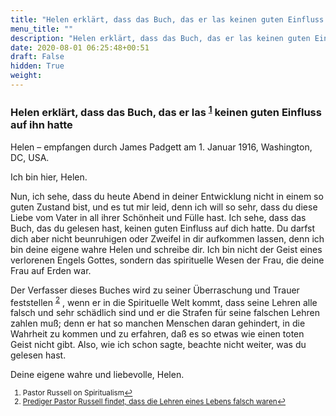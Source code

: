 ```yaml
---
title: "Helen erklärt, dass das Buch, das er las keinen guten Einfluss auf ihn hatte"
menu_title: ""
description: "Helen erklärt, dass das Buch, das er las keinen guten Einfluss auf ihn hatte"
date: 2020-08-01 06:25:48+00:51
draft: False
hidden: True
weight:
---
```

### Helen erklärt, dass das Buch, das er las  <sup id="a1">[1](#f1)</sup> keinen guten Einfluss auf ihn hatte

Helen – empfangen durch James Padgett am 1. Januar 1916, Washington, DC, USA.

Ich bin hier, Helen.

Nun, ich sehe, dass du heute Abend in deiner Entwicklung nicht in einem so guten Zustand bist, und es tut mir leid, denn ich will so sehr, dass du diese Liebe vom Vater in all ihrer Schönheit und Fülle hast. Ich sehe, dass das Buch, das du gelesen hast, keinen guten Einfluss auf dich hatte. Du darfst dich aber nicht beunruhigen oder Zweifel in dir aufkommen lassen, denn ich bin deine eigene wahre Helen und schreibe dir. Ich bin nicht der Geist eines verlorenen Engels Gottes, sondern das spirituelle Wesen der Frau, die deine Frau auf Erden war.

Der Verfasser dieses Buches wird zu seiner Überraschung und Trauer feststellen <sup id="a2">[2](#f2)</sup> , wenn er in die Spirituelle Welt kommt, dass seine Lehren alle falsch und sehr schädlich sind und er die Strafen für seine falschen Lehren zahlen muß; denn er hat so manchen Menschen daran gehindert, in die Wahrheit zu kommen und zu erfahren, daß es so etwas wie einen toten Geist nicht gibt. Also, wie ich schon sagte, beachte nicht weiter, was du gelesen hast.

Deine eigene wahre und liebevolle, Helen.
<small>

1. <large id="f1"> Pastor Russell on Spiritualism[↩](#a1)
2. <large id="f2"> [Prediger Pastor Russell findet, dass die Lehren eines Lebens falsch waren](/padgett-botschaften/padgett-botschaften-in-reihenfolge-des-datums/padgett-botschaften-1918/prediger-pastor-russell-findet-dass-die-lehren-eines-lebens-falsch-waren-jep-charles-russell-31-juli-1918/)[↩](#a2)
